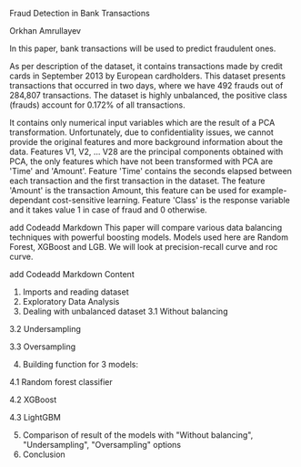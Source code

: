 Fraud Detection in Bank Transactions

Orkhan Amrullayev


In this paper, bank transactions will be used to predict fraudulent ones.

As per description of the dataset, it contains transactions made by credit cards in September 2013 by European cardholders. This dataset presents transactions that occurred in two days, where we have 492 frauds out of 284,807 transactions. The dataset is highly unbalanced, the positive class (frauds) account for 0.172% of all transactions.

It contains only numerical input variables which are the result of a PCA transformation. Unfortunately, due to confidentiality issues, we cannot provide the original features and more background information about the data. Features V1, V2, … V28 are the principal components obtained with PCA, the only features which have not been transformed with PCA are 'Time' and 'Amount'. Feature 'Time' contains the seconds elapsed between each transaction and the first transaction in the dataset. The feature 'Amount' is the transaction Amount, this feature can be used for example-dependant cost-sensitive learning. Feature 'Class' is the response variable and it takes value 1 in case of fraud and 0 otherwise.

add Codeadd Markdown
This paper will compare various data balancing techniques with powerful boosting models. Models used here are Random Forest, XGBoost and LGB. We will look at precision-recall curve and roc curve.

add Codeadd Markdown
Content
1. Imports and reading dataset
2. Exploratory Data Analysis
3. Dealing with unbalanced dataset
3.1 Without balancing

3.2 Undersampling

3.3 Oversampling

4. Building function for 3 models:

4.1 Random forest classifier

4.2 XGBoost

4.3 LightGBM

5. Comparison of result of the models with "Without balancing", "Undersampling", "Oversampling" options
6. Conclusion
